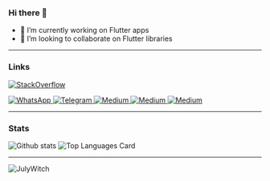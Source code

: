 ### Hi there 👋

- 🔭 I’m currently working on Flutter apps
- 👯 I’m looking to collaborate on Flutter libraries



----
### Links


[![StackOverflow](https://github-readme-stackoverflow.vercel.app/?userID=13547175&layout=compact&theme=dark)](https://stackoverflow.com/users/13547175/sajad-abdollahi)

<a href="https://wa.me/00989307063710" target="_blank">
 <img alt="WhatsApp" src="https://img.shields.io/badge/WhatsApp-25D366?style=for-the-badge&logo=whatsapp&logoColor=white" />
</a>

<a href="https://t.me/julywitch" target="_blank">
 <img alt="Telegram" src="https://img.shields.io/badge/Telegram-2CA5E0?style=for-the-badge&logo=telegram&logoColor=white" />
</a>

<a href="https://julywitch.medium.com" target="_blank">
 <img alt="Medium" src="https://img.shields.io/badge/Medium-12100E?style=for-the-badge&logo=medium&logoColor=white" />
</a>

<a href="mailto:sajad.abdollahi1380@gmail.com" target="_blank">
 <img alt="Medium" src="https://img.shields.io/badge/Gmail-D14836?style=for-the-badge&logo=gmail&logoColor=white" />
</a>

<a href="https://www.linkedin.com/in/sajad-abdollahi-viracode/" target="_blank">
 <img alt="Medium" src="https://img.shields.io/badge/LinkedIn-0077B5?style=for-the-badge&logo=linkedin&logoColor=white" />
</a>



----
### Stats

![Github stats](https://github-readme-stats.vercel.app/api?username=JulyWitch&theme=github_dark&show_icons=true&count_private=true) ![Top Languages Card](https://github-readme-stats.vercel.app/api/top-langs/?username=JulyWitch&layout=compact&exclude_repo=fast_bmi,vira_design_pwa) 

----
<p align="left"> <img src="https://komarev.com/ghpvc/?username=JulyWitch" alt="JulyWitch" /> </p>

